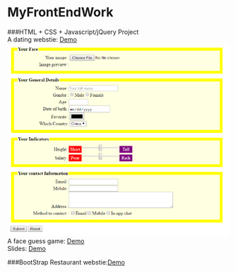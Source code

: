 # MyFrontEndWork

###HTML + CSS + Javascript/jQuery Project<br>
A dating webstie: [Demo](http://htmlpreview.github.com/?https://github.com/mrjihai/MyFrontEndWork/blob/master/Html%20CSS%20JS%20jQuery/datingWebsite/Dating%20Website.html)<br>
![](https://github.com/mrjihai/FrontEndWork/blob/master/Html%20CSS%20JS%20jQuery/datingWebsite/dating.png)
A face guess game: [Demo](http://htmlpreview.github.com/?https://github.com/mrjihai/MyFrontEndWork/blob/master/Html%20CSS%20JS%20jQuery/faceGuessGame/FaceGuessGame.html)<br>
Slides: [Demo](http://htmlpreview.github.com/?https://github.com/mrjihai/MyFrontEndWork/blob/master/Html%20CSS%20JS%20jQuery/slides/slides.html)<br>

###BootStrap
Restaurant webstie:[Demo](https://htmlpreview.github.io/?https://raw.githubusercontent.com/mrjihai/MyFrontEndWork/master/Bootstarp%20Work/index.html)



